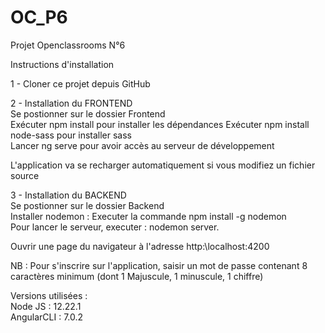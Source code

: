 # OC_P6
Projet Openclassrooms N°6

Instructions d'installation              

1 - Cloner ce projet depuis GitHub                         

2 - Installation du FRONTEND              
Se postionner sur le dossier Frontend             
Exécuter npm install pour installer les dépendances
Exécuter npm install node-sass pour installer sass            
Lancer ng serve  pour avoir accès au serveur de développement                         
    
L'application va se recharger automatiquement si vous modifiez un fichier source                         

3 - Installation du BACKEND         
Se postionner sur le dossier Backend        
Installer nodemon : Executer la commande  npm install -g nodemon               
Pour lancer le serveur, executer :  nodemon server.       


Ouvrir une page du navigateur à l'adresse  http:\\localhost:4200 

NB : Pour s'inscrire sur l'application, saisir un mot de passe contenant 8 caractères minimum (dont 1 Majuscule, 1 minuscule, 1 chiffre)   

Versions utilisées :        
Node JS : 12.22.1     
AngularCLI : 7.0.2        
